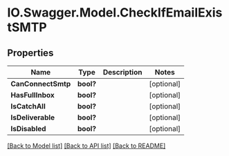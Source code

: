 # IO.Swagger.Model.CheckIfEmailExistSMTP
## Properties

Name | Type | Description | Notes
------------ | ------------- | ------------- | -------------
**CanConnectSmtp** | **bool?** |  | [optional] 
**HasFullInbox** | **bool?** |  | [optional] 
**IsCatchAll** | **bool?** |  | [optional] 
**IsDeliverable** | **bool?** |  | [optional] 
**IsDisabled** | **bool?** |  | [optional] 

[[Back to Model list]](../README.md#documentation-for-models) [[Back to API list]](../README.md#documentation-for-api-endpoints) [[Back to README]](../README.md)

